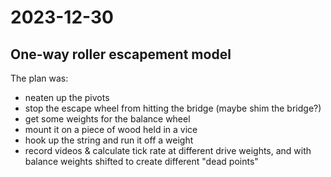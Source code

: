 # 2023-12-30

## One-way roller escapement model

The plan was:

 * neaten up the pivots
 * stop the escape wheel from hitting the bridge (maybe shim the bridge?)
 * get some weights for the balance wheel
 * mount it on a piece of wood held in a vice
 * hook up the string and run it off a weight
 * record videos & calculate tick rate at different drive weights, and with balance weights shifted to create different "dead points"


